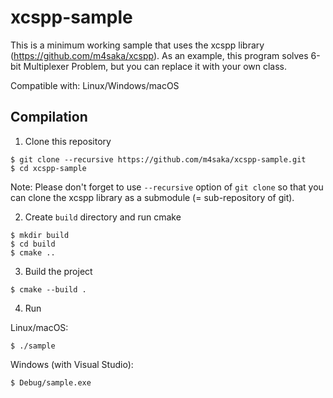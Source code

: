 # xcspp-sample
This is a minimum working sample that uses the xcspp library (https://github.com/m4saka/xcspp).
As an example, this program solves 6-bit Multiplexer Problem, but you can replace it with your own class.

Compatible with: Linux/Windows/macOS

## Compilation
1. Clone this repository
```
$ git clone --recursive https://github.com/m4saka/xcspp-sample.git
$ cd xcspp-sample
```
Note: Please don't forget to use `--recursive` option of `git clone` so that you can clone the xcspp library as a submodule (= sub-repository of git).

2. Create `build` directory and run cmake
```
$ mkdir build
$ cd build
$ cmake ..
```

3. Build the project
```
$ cmake --build .
```

4. Run

Linux/macOS:
```
$ ./sample
```

Windows (with Visual Studio):
```
$ Debug/sample.exe
```
